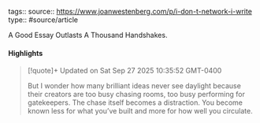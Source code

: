 tags::
source:: https://www.joanwestenberg.com/p/i-don-t-network-i-write
type:: #source/article

A Good Essay Outlasts A Thousand Handshakes.

#### Highlights

> [!quote]+ Updated on Sat Sep 27 2025 10:35:52 GMT-0400
>
> But I wonder how many brilliant ideas never see daylight because their creators are too busy chasing rooms, too busy performing for gatekeepers. The chase itself becomes a distraction. You become known less for what you’ve built and more for how well you circulate.
